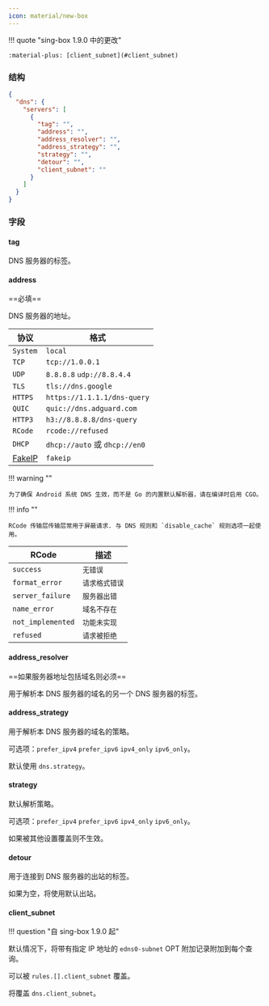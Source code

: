 ```yaml
---
icon: material/new-box
---
```


!!! quote "sing-box 1.9.0 中的更改"

    :material-plus: [client_subnet](#client_subnet)

### 结构

```json
{
  "dns": {
    "servers": [
      {
        "tag": "",
        "address": "",
        "address_resolver": "",
        "address_strategy": "",
        "strategy": "",
        "detour": "",
        "client_subnet": ""
      }
    ]
  }
}
```

### 字段

#### tag

DNS 服务器的标签。

#### address

==必填==

DNS 服务器的地址。

| 协议                                   | 格式                           |
|--------------------------------------|------------------------------|
| `System`                             | `local`                      |
| `TCP`                                | `tcp://1.0.0.1`              |
| `UDP`                                | `8.8.8.8` `udp://8.8.4.4`    |
| `TLS`                                | `tls://dns.google`           |
| `HTTPS`                              | `https://1.1.1.1/dns-query`  |
| `QUIC`                               | `quic://dns.adguard.com`     |
| `HTTP3`                              | `h3://8.8.8.8/dns-query`     |
| `RCode`                              | `rcode://refused`            |
| `DHCP`                               | `dhcp://auto` 或 `dhcp://en0` |
| [FakeIP](/configuration/dns/fakeip/) | `fakeip`                     |

!!! warning ""

    为了确保 Android 系统 DNS 生效，而不是 Go 的内置默认解析器，请在编译时启用 CGO。

!!! info ""

    RCode 传输层传输层常用于屏蔽请求. 与 DNS 规则和 `disable_cache` 规则选项一起使用。

| RCode             | 描述       | 
|-------------------|----------|
| `success`         | `无错误`    |
| `format_error`    | `请求格式错误` |
| `server_failure`  | `服务器出错`  |
| `name_error`      | `域名不存在`  |
| `not_implemented` | `功能未实现`  |
| `refused`         | `请求被拒绝`  |

#### address_resolver

==如果服务器地址包括域名则必须==

用于解析本 DNS 服务器的域名的另一个 DNS 服务器的标签。

#### address_strategy

用于解析本 DNS 服务器的域名的策略。

可选项：`prefer_ipv4` `prefer_ipv6` `ipv4_only` `ipv6_only`。

默认使用 `dns.strategy`。

#### strategy

默认解析策略。

可选项：`prefer_ipv4` `prefer_ipv6` `ipv4_only` `ipv6_only`。

如果被其他设置覆盖则不生效。

#### detour

用于连接到 DNS 服务器的出站的标签。

如果为空，将使用默认出站。

#### client_subnet

!!! question "自 sing-box 1.9.0 起"

默认情况下，将带有指定 IP 地址的 `edns0-subnet` OPT 附加记录附加到每个查询。

可以被 `rules.[].client_subnet` 覆盖。

将覆盖 `dns.client_subnet`。
